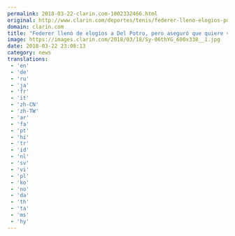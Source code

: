 ```yaml
---
permalink: 2018-03-22-clarin.com-1002332466.html
original: http://www.clarin.com/deportes/tenis/federer-lleno-elogios-potro-aseguro-quiere-vengarse_0_r1pQmn-qf.html
domain: clarin.com
title: "Federer llenó de elogios a Del Potro, pero aseguró que quiere vengarse de él"
image: https://images.clarin.com/2018/03/18/Sy-06thYG_600x338__1.jpg
date: 2018-03-22 23:08:13
category: news
translations: 
 - 'en'
 - 'de'
 - 'ru'
 - 'ja'
 - 'fr'
 - 'it'
 - 'zh-CN'
 - 'zh-TW'
 - 'ar'
 - 'fa'
 - 'pt'
 - 'hi'
 - 'tr'
 - 'id'
 - 'nl'
 - 'sv'
 - 'vi'
 - 'pl'
 - 'ko'
 - 'no'
 - 'da'
 - 'th'
 - 'ta'
 - 'ms'
 - 'hy'
---
```


